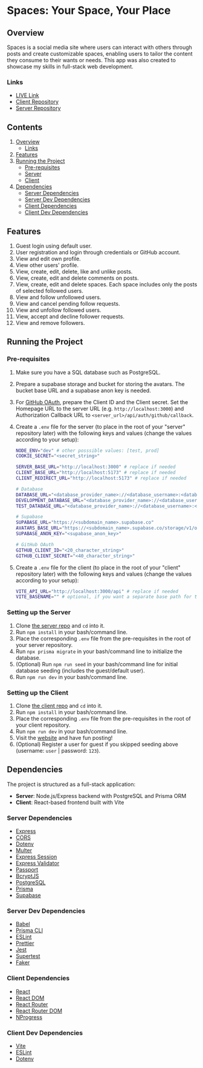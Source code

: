 # Spaces: Your Space, Your Place

## Overview

Spaces is a social media site where users can interact with others through posts and create customizable spaces, enabling users to tailor the content they consume to their wants or needs. This app was also created to showcase my skills in full-stack web development.

### Links

- [LIVE Link](https://daxyca.github.io/spaces-client)
- [Client Repository](https://github.com/Daxyca/spaces-client)
- [Server Repository](https://github.com/Daxyca/spaces-server)

## Contents

1. [Overview](#overview)
   - [Links](#links)
1. [Features](#features)
1. [Running the Project](#running-the-project)
   - [Pre-requisites](#pre-requisites)
   - [Server](#setting-up-the-server)
   - [Client](#setting-up-the-client)
1. [Dependencies](#dependencies)
   - [Server Dependencies](#server-dependencies)
   - [Server Dev Dependencies](#server-dev-dependencies)
   - [Client Dependencies](#client-dependencies)
   - [Client Dev Dependencies](#client-dev-dependencies)

## Features

1. Guest login using default user.
1. User registration and login through credentials or GitHub account.
1. View and edit own profile.
1. View other users' profile.
1. View, create, edit, delete, like and unlike posts.
1. View, create, edit and delete comments on posts.
1. View, create, edit and delete spaces. Each space includes only the posts of selected followed users.
1. View and follow unfollowed users.
1. View and cancel pending follow requests.
1. View and unfollow followed users.
1. View, accept and decline follower requests.
1. View and remove followers.

## Running the Project

### Pre-requisites

1. Make sure you have a SQL database such as PostgreSQL.
1. Prepare a supabase storage and bucket for storing the avatars. The bucket base URL and a supabase anon key is needed.
1. For [GitHub OAuth](https://github.com/settings/developers), prepare the Client ID and the Client secret. Set the Homepage URL to the server URL (e.g. `http://localhost:3000`) and Authorization Callback URL to `<server_url>/api/auth/github/callback`.
1. Create a `.env` file for the server (to place in the root of your "server" repository later) with the following keys and values (change the values according to your setup):

   ```bash
   NODE_ENV="dev" # other posssible values: [test, prod]
   COOKIE_SECRET="<secret_string>"

   SERVER_BASE_URL="http://localhost:3000" # replace if needed
   CLIENT_BASE_URL="http://localhost:5173" # replace if needed
   CLIENT_REDIRECT_URL="http://localhost:5173" # replace if needed

   # Database
   DATABASE_URL="<database_provider_name>://<database_username>:<database_password>@localhost:5432/<database_name>?schema=public"
   DEVELOPMENT_DATABASE_URL="<database_provider_name>://<database_username>:<database_password>@localhost:5432/<database_name>?schema=public"
   TEST_DATABASE_URL="<database_provider_name>://<database_username>:<database_password>@localhost:5432/test_<database_name>?schema=public"

   # Supabase
   SUPABASE_URL="https://<subdomain_name>.supabase.co"
   AVATARS_BASE_URL="https://<subdomain_name>.supabase.co/storage/v1/object/public/<bucket_name>"
   SUPABASE_ANON_KEY="<supabase_anon_key>"

   # GitHub OAuth
   GITHUB_CLIENT_ID="<20_character_string>"
   GITHUB_CLIENT_SECRET="<40_character_string>"
   ```

1. Create a `.env` file for the client (to place in the root of your "client" repository later) with the following keys and values (change the values according to your setup):

   ```bash
   VITE_API_URL="http://localhost:3000/api" # replace if needed
   VITE_BASENAME="" # optional, if you want a separate base path for the client
   ```

### Setting up the Server

1. Clone [the server repo](<(https://github.com/Daxyca/spaces-server)>) and `cd` into it.
1. Run `npm install` in your bash/command line.
1. Place the corresponding `.env` file from the pre-requisites in the root of your server repository.
1. Run `npx prisma migrate` in your bash/command line to initialize the database.
1. (Optional) Run `npm run seed` in your bash/command line for initial database seeding (includes the guest/default user).
1. Run `npm run dev` in your bash/command line.

### Setting up the Client

1. Clone [the client repo](https://github.com/Daxyca/spaces-client) and `cd` into it.
1. Run `npm install` in your bash/command line.
1. Place the corresponding `.env` file from the pre-requisites in the root of your client repository.
1. Run `npm run dev` in your bash/command line.
1. Visit the [website](http://localhost:5173) and have fun posting!
1. (Optional) Register a user for guest if you skipped seeding above (username: `user` | password: `123`).

## Dependencies

The project is structured as a full-stack application:

- **Server**: Node.js/Express backend with PostgreSQL and Prisma ORM
- **Client**: React-based frontend built with Vite

### Server Dependencies

- [Express](https://expressjs.com/)
- [CORS](https://github.com/expressjs/cors)
- [Dotenv](https://github.com/motdotla/dotenv)
- [Multer](https://github.com/expressjs/multer)
- [Express Session](https://github.com/expressjs/session)
- [Express Validator](https://express-validator.github.io/docs/)
- [Passport](https://www.passportjs.org/)
- [BcryptJS](https://github.com/dcodeIO/bcrypt.js)
- [PostgreSQL](https://www.postgresql.org/)
- [Prisma](https://www.prisma.io/)
- [Supabase](https://supabase.com/)

### Server Dev Dependencies

- [Babel](https://babeljs.io/)
- [Prisma CLI](https://www.prisma.io/docs)
- [ESLint](https://eslint.org/)
- [Prettier](https://prettier.io/)
- [Jest](https://jestjs.io/)
- [Supertest](https://github.com/ladjs/supertest)
- [Faker](https://fakerjs.dev/)

### Client Dependencies

- [React](https://react.dev/)
- [React DOM](https://react.dev/reference/react-dom)
- [React Router](https://reactrouter.com/)
- [React Router DOM](https://reactrouter.com/en/main)
- [NProgress](https://ricostacruz.com/nprogress/)

### Client Dev Dependencies

- [Vite](https://vitejs.dev/)
- [ESLint](https://eslint.org/)
- [Dotenv](https://github.com/motdotla/dotenv)
